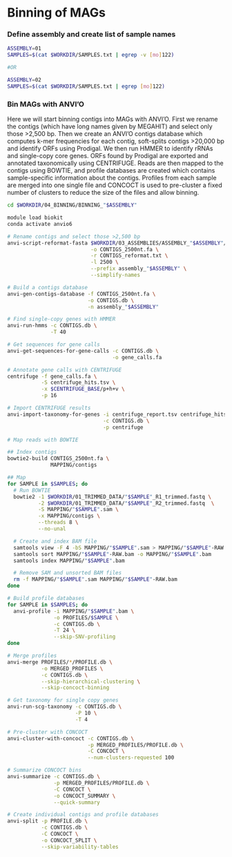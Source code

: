 # Binning of MAGs

### Define assembly and create list of sample names

```bash
ASSEMBLY=01
SAMPLES=$(cat $WORKDIR/SAMPLES.txt | egrep -v [mo]122)

#OR

ASSEMBLY=02
SAMPLES=$(cat $WORKDIR/SAMPLES.txt | egrep [mo]122)
```

### Bin MAGs with ANVI’O

Here we will start binning contigs into MAGs with ANVI’O. First we rename the contigs (which have long names given by MEGAHIT) and select only those >2,500 bp. Then we create an ANVI’O contigs database which computes k-mer frequencies for each contig, soft-splits contigs >20,000 bp and identify ORFs using Prodigal. We then run HMMER to identify rRNAs and single-copy core genes. ORFs found by Prodigal are exported and annotated taxonomically using CENTRIFUGE. Reads are then mapped to the contigs using BOWTIE, and profile databases are created which contains sample-specific information about the contigs.
Profiles from each sample are merged into one single file and CONCOCT is used to pre-cluster a fixed number of clusters to reduce the size of the files and allow binning.

```bash
cd $WORKDIR/04_BINNING/BINNING_"$ASSEMBLY"

module load biokit
conda activate anvio6

# Rename contigs and select those >2,500 bp
anvi-script-reformat-fasta $WORKDIR/03_ASSEMBLIES/ASSEMBLY_"$ASSEMBLY"/final.contigs.fa \
                           -o CONTIGS_2500nt.fa \
                           -r CONTIGS_reformat.txt \
                           -l 2500 \
                           --prefix assembly_"$ASSEMBLY" \
                           --simplify-names

# Build a contigs database
anvi-gen-contigs-database -f CONTIGS_2500nt.fa \
                          -o CONTIGS.db \
                          -n assembly_"$ASSEMBLY"

# Find single-copy genes with HMMER
anvi-run-hmms -c CONTIGS.db \
              -T 40

# Get sequences for gene calls
anvi-get-sequences-for-gene-calls -c CONTIGS.db \
                                  -o gene_calls.fa

# Annotate gene calls with CENTRIFUGE
centrifuge -f gene_calls.fa \
           -S centrifuge_hits.tsv \
           -x $CENTRIFUGE_BASE/p+h+v \
           -p 16

# Import CENTRIFUGE results
anvi-import-taxonomy-for-genes -i centrifuge_report.tsv centrifuge_hits.tsv \
                               -c CONTIGS.db \
                               -p centrifuge

# Map reads with BOWTIE

## Index contigs
bowtie2-build CONTIGS_2500nt.fa \
              MAPPING/contigs

## Map
for SAMPLE in $SAMPLES; do
  # Run BOWTIE
  bowtie2 -1 $WORKDIR/01_TRIMMED_DATA/"$SAMPLE"_R1_trimmed.fastq \
          -2 $WORKDIR/01_TRIMMED_DATA/"$SAMPLE"_R2_trimmed.fastq  \
          -S MAPPING/"$SAMPLE".sam \
          -x MAPPING/contigs \
          --threads 8 \
          --no-unal

  # Create and index BAM file
  samtools view -F 4 -bS MAPPING/"$SAMPLE".sam > MAPPING/"$SAMPLE"-RAW.bam
  samtools sort MAPPING/"$SAMPLE"-RAW.bam -o MAPPING/"$SAMPLE".bam
  samtools index MAPPING/"$SAMPLE".bam

  # Remove SAM and unsorted BAM files
  rm -f MAPPING/"$SAMPLE".sam MAPPING/"$SAMPLE"-RAW.bam
done

# Build profile databases
for SAMPLE in $SAMPLES; do
  anvi-profile -i MAPPING/"$SAMPLE".bam \
               -o PROFILES/$SAMPLE \
               -c CONTIGS.db \
               -T 24 \
               --skip-SNV-profiling
done

# Merge profiles
anvi-merge PROFILES/*/PROFILE.db \
           -o MERGED_PROFILES \
           -c CONTIGS.db \
           --skip-hierarchical-clustering \
           --skip-concoct-binning

# Get taxonomy for single copy genes
anvi-run-scg-taxonomy -c CONTIGS.db \
                      -P 10 \
                      -T 4

# Pre-cluster with CONCOCT
anvi-cluster-with-concoct -c CONTIGS.db \
                          -p MERGED_PROFILES/PROFILE.db \
                          -C CONCOCT \
                          --num-clusters-requested 100

# Summarize CONCOCT bins
anvi-summarize -c CONTIGS.db \
               -p MERGED_PROFILES/PROFILE.db \
               -C CONCOCT \
               -o CONCOCT_SUMMARY \
               --quick-summary

# Create individual contigs and profile databases
anvi-split -p PROFILE.db \
           -c CONTIGS.db \
           -C CONCOCT \
           -o CONCOCT_SPLIT \
           --skip-variability-tables
```
